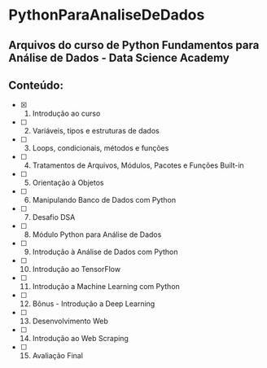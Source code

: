 # PythonParaAnaliseDeDados

## Arquivos do curso de Python Fundamentos para Análise de Dados - Data Science Academy

## Conteúdo:
- [x] 1. Introdução ao curso
- [ ] 2. Variáveis, tipos e estruturas de dados
- [ ] 3. Loops, condicionais, métodos e funções
- [ ] 4. Tratamentos de Arquivos, Módulos, Pacotes e Funções Built-in
- [ ] 5. Orientação à Objetos
- [ ] 6. Manipulando Banco de Dados com Python
- [ ] 7. Desafio DSA
- [ ] 8. Módulo Python para Análise de Dados
- [ ] 9. Introdução à Análise de Dados com Python
- [ ] 10. Introdução ao TensorFlow
- [ ] 11. Introdução a Machine Learning com Python
- [ ] 12. Bônus - Introdução a Deep Learning
- [ ] 13. Desenvolvimento Web
- [ ] 14. Introdução ao Web Scraping
- [ ] 15. Avaliação Final